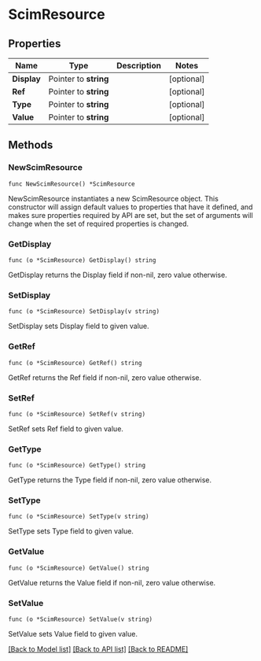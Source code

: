 # ScimResource

## Properties

Name | Type | Description | Notes
------------ | ------------- | ------------- | -------------
**Display** | Pointer to **string** |  | [optional] 
**Ref** | Pointer to **string** |  | [optional] 
**Type** | Pointer to **string** |  | [optional] 
**Value** | Pointer to **string** |  | [optional] 

## Methods

### NewScimResource

`func NewScimResource() *ScimResource`

NewScimResource instantiates a new ScimResource object.
This constructor will assign default values to properties that have it defined,
and makes sure properties required by API are set, but the set of arguments
will change when the set of required properties is changed.

### GetDisplay

`func (o *ScimResource) GetDisplay() string`

GetDisplay returns the Display field if non-nil, zero value otherwise.

### SetDisplay

`func (o *ScimResource) SetDisplay(v string)`

SetDisplay sets Display field to given value.

### GetRef

`func (o *ScimResource) GetRef() string`

GetRef returns the Ref field if non-nil, zero value otherwise.

### SetRef

`func (o *ScimResource) SetRef(v string)`

SetRef sets Ref field to given value.

### GetType

`func (o *ScimResource) GetType() string`

GetType returns the Type field if non-nil, zero value otherwise.

### SetType

`func (o *ScimResource) SetType(v string)`

SetType sets Type field to given value.

### GetValue

`func (o *ScimResource) GetValue() string`

GetValue returns the Value field if non-nil, zero value otherwise.

### SetValue

`func (o *ScimResource) SetValue(v string)`

SetValue sets Value field to given value.


[[Back to Model list]](../README.md#documentation-for-models) [[Back to API list]](../README.md#documentation-for-api-endpoints) [[Back to README]](../README.md)


